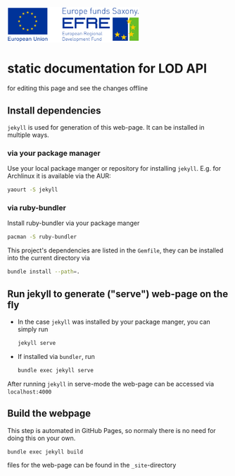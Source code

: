 <img alt="EFRE-Lod logo" src="assets/images/EFRE_EU_quer_2015_rgb_engl.svg" width="300" >

# static documentation for LOD API
for editing this page and see the changes offline


## Install dependencies
`jekyll` is used for generation of this web-page. It can be installed in multiple ways.

### via your package manager

Use your local package manger or repository for installing `jekyll`. E.g. for Archlinux it is available via the AUR:
```sh
yaourt -S jekyll
```

### via ruby-bundler
Install ruby-bundler via your package manger

```sh
pacman -S ruby-bundler
```

This project's dependencies are listed in the `Gemfile`, they can be installed into the current directory via

```sh
bundle install --path=.
```



## Run jekyll to generate ("serve") web-page on the fly

* In the case `jekyll` was installed by your package manger, you can simply run

  ```sh
  jekyll serve
  ```
  
* If installed via `bundler`, run
  ```sh
  bundle exec jekyll serve
  ```

After running `jekyll` in serve-mode the web-page can be accessed via `localhost:4000`

## Build the webpage

This step is automated in GitHub Pages, so normaly there is no need for doing this on your own.

```sh
bundle exec jekyll build
```

files for the web-page can be found in the `_site`-directory

 
